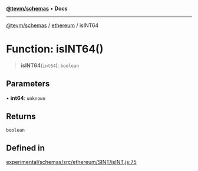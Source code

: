 [**@tevm/schemas**](../../README.md) • **Docs**

***

[@tevm/schemas](../../modules.md) / [ethereum](../README.md) / isINT64

# Function: isINT64()

> **isINT64**(`int64`): `boolean`

## Parameters

• **int64**: `unknown`

## Returns

`boolean`

## Defined in

[experimental/schemas/src/ethereum/SINT/isINT.js:75](https://github.com/evmts/tevm-monorepo/blob/main/experimental/schemas/src/ethereum/SINT/isINT.js#L75)
